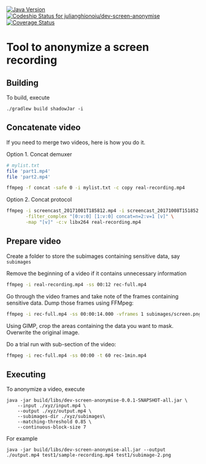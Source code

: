 [![Java Version](http://img.shields.io/badge/Java-1.8-blue.svg)](http://www.oracle.com/technetwork/java/javase/downloads/jdk8-downloads-2133151.html)
[![Codeship Status for julianghionoiu/dev-screen-anonymise](https://img.shields.io/codeship/a55a8330-4133-0135-7b7d-4ab391348566/master.svg)](https://codeship.com/projects/230067)
[![Coverage Status](https://coveralls.io/repos/github/julianghionoiu/dev-screen-anonymise/badge.svg?branch=master)](https://coveralls.io/github/julianghionoiu/dev-screen-anonymise?branch=master)

# Tool to anonymize a screen recording

## Building

To build, execute

```
./gradlew build shadowJar -i 
```


## Concatenate video

If you need to merge two videos, here is how you do it.

Option 1. Concat demuxer
```bash
# mylist.txt
file 'part1.mp4'
file 'part2.mp4'

ffmpeg -f concat -safe 0 -i mylist.txt -c copy real-recording.mp4
```

Option 2. Concat protocol
```bash
ffmpeg -i screencast_20171001T185812.mp4 -i screencast_20171008T151852.mp4 \
       -filter_complex "[0:v:0] [1:v:0] concat=n=2:v=1 [v]" \
       -map "[v]" -c:v libx264 real-recording.mp4
```


## Prepare video

Create a folder to store the subimages containing sensitive data, say `subimages`

Remove the beginning of a video if it contains unnecessary information
```bash
ffmpeg -i real-recording.mp4 -ss 00:12 rec-full.mp4
```

Go through the video frames and take note of the frames containing sensitive data.
Dump those frames using FFMpeg:
```bash
ffmpeg -i rec-full.mp4 -ss 00:00:14.000 -vframes 1 subimages/screen.png
```

Using GIMP, crop the areas containing the data you want to mask. Overwrite the original image.

Do a trial run with sub-section of the video:
```bash
ffmpeg -i rec-full.mp4 -ss 00:00 -t 60 rec-1min.mp4
```


## Executing

To anonymize a video, execute

```
java -jar build/libs/dev-screen-anonymise-0.0.1-SNAPSHOT-all.jar \
    --input ./xyz/input.mp4 \
    --output ./xyz/output.mp4 \
    --subimages-dir ./xyz/subimages\
    --matching-threshold 0.85 \
    --continuous-block-size 7
```

For example

```
java -jar build/libs/dev-screen-anonymise-all.jar --output ./output.mp4 test1/sample-recording.mp4 test1/subimage-2.png
```